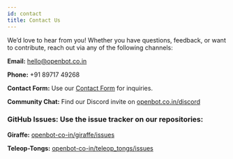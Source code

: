 ```yaml
---
id: contact
title: Contact Us
---
```


We’d love to hear from you! Whether you have questions, feedback, or want to contribute, reach out via any of the following channels:

**Email:** [hello@openbot.co.in](mailto:hello@openbot.co.in)

**Phone:** +91 89717 49268

**Contact Form:** Use our [Contact Form](https://www.openbot.co.in/#contact) for inquiries.

**Community Chat:** Find our Discord invite on [openbot.co.in/discord](https://openbot.co.in/discord)

### GitHub Issues: Use the issue tracker on our repositories:

**Giraffe:** [openbot-co-in/giraffe/issues](https://github.com/openbot-co-in/giraffe/issues)

**Teleop-Tongs:** [openbot-co-in/teleop_tongs/issues](https://github.com/openbot-co-in/teleop_tongs/issues)

